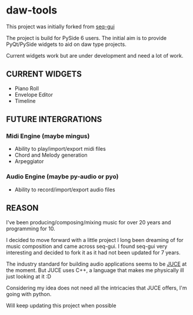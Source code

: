 daw-tools
=======

This project was initially forked from [seq-gui](https://github.com/rhetr/seq-gui)

The project is build for PySide 6 users.
The initial aim is to provide PyQt/PySide widgets to aid on daw type projects.

Current widgets work but are under development and need a lot of work.

CURRENT WIDGETS
---------------
* Piano Roll
* Envelope Editor
* Timeline

FUTURE INTERGRATIONS
--------------------
### Midi Engine (maybe mingus)
* Ability to play/import/export midi files
* Chord and Melody generation
* Arpeggiator

### Audio Engine (maybe py-audio or pyo)
* Ability to record/import/export audio files


REASON
------
I've been producing/composing/mixing music for over 20 years and programming for 10.

I decided to move forward with a little project I long been dreaming of for music composition and came across seq-gui.
I found seq-gui very interesting and decided to fork it as it had not been updated for 7 years.

The industry standard for building audio applications seems to be [JUCE](https://juce.com/) at the moment.
But JUCE uses C++, a language that makes me physically ill just looking at it :D

Considering my idea does not need all the intricacies that JUCE offers, I'm going with python.

Will keep updating this project when possible
